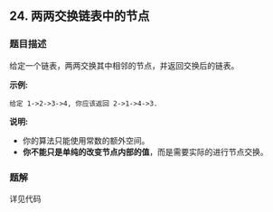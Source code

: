 ## 24. 两两交换链表中的节点

### 题目描述

给定一个链表，两两交换其中相邻的节点，并返回交换后的链表。

**示例:**
```
给定 1->2->3->4, 你应该返回 2->1->4->3.
```
**说明:**

- 你的算法只能使用常数的额外空间。
- **你不能只是单纯的改变节点内部的值**，而是需要实际的进行节点交换。

### 题解

详见代码
